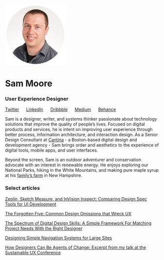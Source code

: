 <img src="images/SamMoore-CircleWhite300px.png" alt="Sam Moore" height="200" width="200">

# Sam Moore

### User Experience Designer

<a href="https://twitter.com/samMdesign" target="_blank">Twitter</a>&nbsp;&nbsp;&nbsp;&nbsp;&nbsp;
<a href="https://www.linkedin.com/in/sammdesign" target="_blank">LinkedIn</a>&nbsp;&nbsp;&nbsp;&nbsp;&nbsp;
<a href="https://dribbble.com/samMdesign" target="_blank">Dribbble</a>&nbsp;&nbsp;&nbsp;&nbsp;&nbsp;
<a href="https://medium.com/@sammdesign" target="_blank">Medium</a>&nbsp;&nbsp;&nbsp;&nbsp;&nbsp;
<a href="https://www.behance.net/sammdesign" target="_blank">Behance</a>&nbsp;&nbsp;&nbsp;&nbsp;&nbsp; 

Sam is a designer, writer, and systems thinker passionate about technology solutions that improve the quality of people’s lives. Focused on digital products and services, he is intent on improving user experience through better process, information architecture, and interaction design. As a Senior Design Consultant at [Cantina](https://cantina.co/) - a Boston-based digital design and development agency - Sam brings order and aesthetics to the experience of digital tools, mobile apps, and user interfaces.

Beyond the screen, Sam is an outdoor adventurer and conservation advocate with an interest in renewable energy. He enjoys exploring our National Parks, hiking in the White Mountains, and making pure maple syrup at his [family’s farm](https://www.windsweptmaples.com/) in New Hampshire.
  

### Select articles

<a href="https://cantina.co/zeplin-sketch-measure-and-invision-inspect/" target="_blank">Zeplin, Sketch Measure, and InVision Inspect: Comparing Design Spec Tools for UI Development</a>

<a href="https://cantina.co/the-forgotten-five-common-design-omissions-that-wreck-ux/" target="_blank">The Forgotten Five: Common Design Omissions that Wreck UX</a>

<a href="https://medium.com/@sammdesign/the-spectrum-of-digital-design-skills-b23d465ac8b6#.h9bzxgtzc" target="_blank">The Spectrum of Digital Design Skills: A Simple Framework For Matching Project Needs With the Right Designer</a>

<a href="https://cantina.co/designing-simple-navigation-systems-for-large-sites/" target="_blank">Designing Simple Navigation Systems for Large Sites</a>

<a href="https://medium.com/@sammdesign/how-designers-can-be-agents-of-change-d73c41d5f2bc#.qxzgx05xy" target="_blank">How Designers Can Be Agents of Change: Excerpt from my talk at the Sustainable UX Conference</a>





<!--Start Google Analytics tracking script-->


<script type="text/javascript">

  var _gaq = _gaq || [];
  _gaq.push(['_setAccount', 'UA-38987735-1']);
  _gaq.push(['_setDomainName', 'sammdesign.com']);
  _gaq.push(['_setAllowLinker', true]);
  _gaq.push(['_trackPageview']);

  (function() {
    var ga = document.createElement('script'); ga.type = 'text/javascript'; ga.async = true;
    ga.src = ('https:' == document.location.protocol ? 'https://ssl' : 'http://www') + '.google-analytics.com/ga.js';
    var s = document.getElementsByTagName('script')[0]; s.parentNode.insertBefore(ga, s);
  })();

</script><!--End Google Analytics tracking script-->
